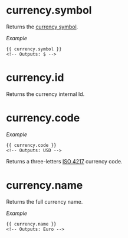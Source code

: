 # currency.symbol

Returns the [currency symbol](https://en.wikipedia.org/wiki/Currency_symbol).

*Example*

```liquid
{{ currency.symbol }}
<!-- Outputs: $ -->
```

# currency.id

Returns the currency internal Id.

# currency.code

*Example*

```liquid
{{ currency.code }}
<!-- Outputs: USD -->
```

Returns a three-letters [ISO 4217](https://en.wikipedia.org/wiki/ISO_4217) currency code.

# currency.name

Returns the full currency name.

*Example*

```liquid
{{ currency.name }}
<!-- Outputs: Euro -->
```

